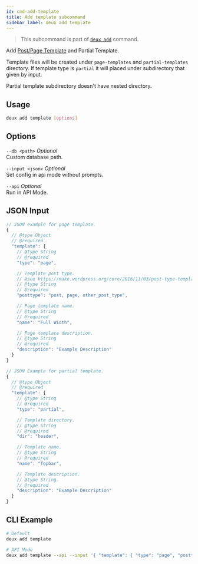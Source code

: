 ```yaml
---
id: cmd-add-template
title: Add template subcommand
sidebar_label: deux add template
---
```


> This subcommand is part of [`deux add`](cmd-add.html) command.

Add [Post/Page Template](https://developer.wordpress.org/themes/template-files-section/page-template-files/) and Partial Template.

Template files will be created under `page-templates` and `partial-templates` directory. If template type is `partial` it will placed under subdirectory that given by input.

Partial template subdirectory doesn't have nested directory.

## Usage
```bash
deux add template [options]
```

## Options
`--db <path>` *Optional*  
Custom database path.

`--input <json>` *Optional*  
Set config in api mode without prompts.

`--api` *Optional*  
Run in API Mode.

## JSON Input
```javascript 
// JSON example for page template.
{
  // @type Object
  // @required
  "template": {
    // @type String
    // @required
    "type": "page",

    // Template post type.
    // @see https://make.wordpress.org/core/2016/11/03/post-type-templates-in-4-7/
    // @type String
    // @required
    "posttype": "post, page, other_post_type",

    // Page template name.
    // @type String
    // @required
    "name": "Full Width",

    // Page template description.
    // @type String
    // @required
    "description": "Example Description"
  }
}

// JSON Example for partial template.
{
  // @type Object
  // @required
  "template": {
    // @type String
    // @required
    "type": "partial",

    // Template directory.
    // @type String
    // @required
    "dir": "header",

    // Template name.
    // @type String
    // @required
    "name": "Topbar",

    // Template description.
    // @type String.
    // @required
    "description": "Example Description"
  }
}
```

## CLI Example
```bash
# Default
deux add template

# API Mode
deux add template --api --input '{ "template": { "type": "page", "posttype": "post, page, other_post_type", "name": "Full Width", "description": "Example Description" } }'
```
